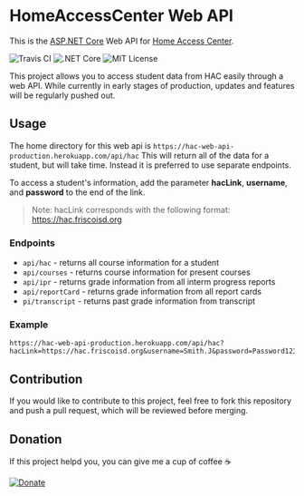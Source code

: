 # HomeAccessCenter Web API
This is the [ASP.NET Core](https://docs.microsoft.com/en-us/aspnet/core/) Web API for [Home Access Center](https://www.powerschool.com/solutions/student-information-system/eschoolplus-sis/).

![Travis CI](https://travis-ci.com/Phytal/HomeAccessCenter-Web-API.svg?branch=master)
![.NET Core](https://github.com/Phytal/HomeAccessCenter-Web-API/workflows/.NET%20Core/badge.svg)
![MIT License](https://img.shields.io/github/license/Phytal/HomeAccessCenter-Web-API)

This project allows you to access student data from HAC easily through a web API. While currently in early stages of production, updates and features will be regularly pushed out.

## Usage 

The home directory for this web api is `https://hac-web-api-production.herokuapp.com/api/hac`
This will return all of the data for a student, but will take time. Instead it is preferred to use separate endpoints.

To access a student's information, add the parameter **hacLink**, **username**, and **password** to the end of the link.

> Note: hacLink corresponds with the following format: https://hac.friscoisd.org

### Endpoints

- `api/hac` - returns all course information for a student
- `api/courses` - returns course information for present courses
- `api/ipr` - returns grade information from all interm progress reports
- `api/reportCard` - returns grade information from all report cards
- `pi/transcript` - returns past grade information from transcript

### Example

```
https://hac-web-api-production.herokuapp.com/api/hac?hacLink=https://hac.friscoisd.org&username=Smith.J&password=Password123
```

## Contribution
If you would like to contribute to this project, feel free to fork this repository and push a pull request, which will be reviewed before merging.
## Donation

If this project helpd you, you can give me a cup of coffee ☕

[![Donate](https://img.shields.io/badge/Donate-PayPal-green.svg)](https://www.paypal.me/phytal/5)